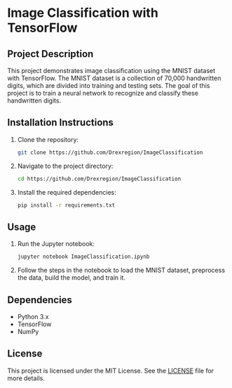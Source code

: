 # **Image Classification with TensorFlow**

## **Project Description**
This project demonstrates image classification using the MNIST dataset with TensorFlow. The MNIST dataset is a collection of 70,000 handwritten digits, which are divided into training and testing sets. The goal of this project is to train a neural network to recognize and classify these handwritten digits.

## **Installation Instructions**
1. Clone the repository:
   ```bash
   git clone https://github.com/Drexregion/ImageClassification
   ```
2. Navigate to the project directory:
   ```bash
   cd https://github.com/Drexregion/ImageClassification
   ```
3. Install the required dependencies:
   ```bash
   pip install -r requirements.txt
   ```

## **Usage**
1. Run the Jupyter notebook:
   ```bash
   jupyter notebook ImageClassification.ipynb
   ```
2. Follow the steps in the notebook to load the MNIST dataset, preprocess the data, build the model, and train it.

## **Dependencies**
- Python 3.x
- TensorFlow
- NumPy

## **License**
This project is licensed under the MIT License. See the [LICENSE](LICENSE) file for more details.

